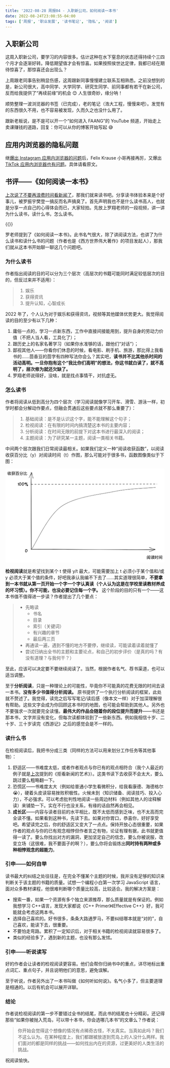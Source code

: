 ```yaml
---
title: '2022-08-28 周报04 - 入职新公司，如何阅读一本书'
date: 2022-08-24T23:08:55-04:00
tags: ['周报', '职业发展', '读书笔记', '隐私', '阅读']
---
```


## 入职新公司

这周入职新公司，要学习的内容很多。估计这种在水下窒息的状态还得持续个三四个月才会逐渐好转。降低期望值才会有惊喜。如果按照侯世达定律，我都已经在期待惊喜了，那惊喜还会出现么？

上周跟老同事告别稍显伤感，这周跟新同事慢慢建立联系互相熟悉。之前没想到的是，新公司很大，高中同学、大学同学、研究生同学、前同事都有若干在新公司，反而给我提供了“再续前缘”的机会 😊 人生很奇妙，缘分呐！

顺势整理一波浏览器的书签（已完成），老的笔记（浩大工程，慢慢来吧）。发觉有的东西很久不用，也不容易被发现，久而久之也没什么用了。

跟新老板说，是不是可以开一个“如何进入 FAANG”的 YouTube 频道，开始走上卖课赚钱的道路，回复：你可以从你的博客开始写起 😅

## 应用内浏览器的隐私问题

继[爆出 Instagram 应用内浏览器的问题](../2022-08-14-weekly/)后，Felix Krause 小哥再接再厉，又爆出[TikTok 应用内浏览器也有问题](https://krausefx.com/blog/announcing-inappbrowsercom-see-what-javascript-commands-get-executed-in-an-in-app-browser)。具体请看原文。

## 书评——《如何阅读一本书》

[上次说了不要再浪费时间看新闻了](../2022-08-21-weekly/)，那我们就来读书吧。分享读书体验本来是个好事儿，被罗振宇樊登一搞反而名声搞臭了。首先声明我也不是什么读书高人，也就是分享一点自己的心得体会而已，大家轻拍。先放上罗翔老师的一段视频，讲一讲为什么读书，读什么书，怎么读书。

{{<bilibili BV1BK411L7DJ>}}

罗老师提到了《如何阅读一本书》。此书名气很大，除了讲阅读方法，也讲了为什么读书和读什么书的问题（作者也是《西方世界伟大著作》的项目发起人），那我们就从这本书开始聊一聊这几个问题吧。

### 为什么读书

作者指出阅读的目的可以分为三个层次（高层次的书籍可能同时满足较低层次的目的，但反过来并不适用）：

> 1. 娱乐
> 2. 获得资讯
> 3. 提升认知，心智成长

2022 年了，个人认为对于娱乐和获得资讯，视频等其他媒体优势更大。我觉得阅读的目的至少有以下几种：

1. 庸俗一点的，学习一点新东西，工作中直接间接能用到，提升自身的劳动力价值（不把人当人看，工具化了）；
2. 跟历史上的名家名著学习（如果你水准够的话，跟他们“对话”）；
3. 鄙视其他人——你看你们休息的时候，看电影、刷手机、旅游，那比得上我看书的……茴香豆的茴字有四种写法你会么？其实吧，**读书并不比其他杀时间的活动高明。一旦你抱有这个“我比你们高明”的想法，你这书就白读了，就不高明了，层次修为就还欠缺了。**
4. 罗翔老师说得好，没啥，就是找点事情干，对抗虚无。

### 怎么读书

作者将阅读从低到高分为四个层次（学习阅读就像学习开车、滑雪、游泳一样，初学时都会分解动作要点，但融会贯通后这些要点就不那么重要了）：

> 1. 基础阅读：是不是认识这个字，能不能理解这个句子；
> 2. 检视阅读：在有限的时间内搞清楚这本书的主要内容；
> 3. 分析阅读：在时间无限的前提下对这本书进行最深入的阅读；
> 4. 主题阅读：为了研究某一主题，阅读一类相关书籍。

中间两个层次跟我们日常阅读最相关。如果我们定义一种“阅读收获函数”，以阅读收获百分比（y）对阅读时间（t）作图，那么可能对于很多书，函数图像类似于下图：

![阅读收获函数](./%E9%98%85%E8%AF%BB%E6%94%B6%E8%8E%B7%E5%87%BD%E6%95%B0.png)

**检视阅读**就是希望找到某个 t 使得 y/t 最大，可能需要加上 t 必须小于某个值和/或 y 必须大于某个值的条件，好吧我承认我编不下去了……其实道理很简单，**不要拿到一本书就从第一页开始一个字一个字认真读（个人认为这是在学校里读教材养成的坏习惯）。你不可能，也没必要记住每一个字。** 这个阶段的目的只有一个——这本书值不值得进一步读？作者提出了几个要点：

> - 先略读
>   - 书名
>   - 目录
>   - 索引（关键词）
>   - 有兴趣的章节
>   - 最后两三页
> - 再通读一遍，遇到不懂的地方不要停，继续读，可能读着读着就懂了
> - 尝试归纳出全书的主题和主要论点，和自己的初步评价（是真的吗？有没有道理？与我何干？）

至此，应该可以决定要不要继续阅读了。当然，根据作者名气、荐书渠道，也可以适当调整。

至于**分析阅读**，只是一种理论上的可能性，毕竟你不可能真的花费无限的时间去读一本书。**没有多少书值得分析阅读。** 原书提供了一个执行分析阅读的框架，此处就不赘述了。我觉得，读完之后写写笔记/读后感（像本文一样）对于加深理解很有帮助。这些文字会成为你回顾这本书时的地图，也可能会帮助到其他人。另外也不要强求一次就要完全读懂。**最伟大的作品会随着你的段位提升而提升**——书还是那本书，文字并没有变化，但每次读都体验到了一些新东西。例如我相信十岁、二十岁、三十岁读完《西游记》之后的感觉会是不一样的。

### 读什么书

在检视阅读后，我把书分成三类（同样的方法可以用来划分工作任务等其他事物）：

1. 舒适区——书难度太低，或者作者观点与你已有的观点相符合（我个人最近的例子就是[上次](../2022-08-21-weekly/)提到的《拒看新闻的艺术》）。这类书读下去收获不会太大，要么跳过要么粗略翻一下。
2. 恐慌区——书难度太大（例如给普通小学生看微积分，给我看康德、海德格尔 😭），硬着头皮读容易挫败积极性。火候未到（知识储备、阅读技巧、投入心力），不必强求。可以考虑批判性地阅读一些周边材料（例如其他人的诠释解读）来铺垫一下。实在不行也没关系，有缘的话自然再会相见。
3. **成长区**——内容与读者目前的水平相比，既不太低而感到乏味，也不太高而完全读不懂。如果看到这种书，先读下去。如果对你胃口，恭喜你，好好享受吧。希望读完之后，你的舒适区又变大了一点点。保持开放心态很重要，如果作者的观点与你的已有观念相悖但作者言之有物，论证有理有据，此书就更值得一读了。要么你找出对方的漏洞，更加坚定自己的信念，要么你被说服，改变立场（这很难，我不要面子的啊？），要么你将会锻炼出**同时持有两种或多种相悖观念的超能力**。

### 引申——如何自举

读书最大的纠结之处往往是，在完全不懂某个主题的时候，我并没有足够的知识来判断关于该主题的书籍的质量。试想一个编程小白第一次学习 JavaScript 语言，面对众多教材课程，他很难判断哪个质量比较高，比较适合。我的解决方案是：

- 搜索一番，如果一个资源有多个独立来源推荐，那么质量就是有保证的。例如我想学习 C++语言，发现大家都说《C++ Primer》《Effective C++》好，我可能就会考虑这两本书。
- 选择自己喜欢的。好书很多，条条大路通罗马，不要纠结哪本就是“对的”，自己喜欢，能读下去，很重要。
- 不要怕走弯路。累积了一定知识后，对于相关书籍的检视阅读就容易很多了。
- 类似的经验多了，遇到新的主题，也没有那么发怵。

### 引申——听说读写

好的作者会让读者的检视阅读更容易。他们会帮你归纳书中的重点，详尽地标出重点词汇、重点句子，并且说明他们的意思，避免误解。

至于听说，作者另外出了一本书叫做《如何听如何说》。名气小多了，但主要道理是相通的。以后有机会可以展开详聊。

### 结论

作者说检视阅读的第一步不要错过全书的结尾，而此书的结尾也十分精彩。还记得那些“如果你被抛入荒岛，可以带十本书，你会选哪几本书”的文章么？作者说：

> 你开始会觉得这个想像的情况有点稀奇古怪，不太真实。当真如此吗？我们不这么认为。在某种程度上，我们都跟被放逐到荒岛上的人没什么两样。我们面对的都是同样的挑战——如何找出内在的资源，过更美好的人类生活的挑战。

祝阅读愉快。
